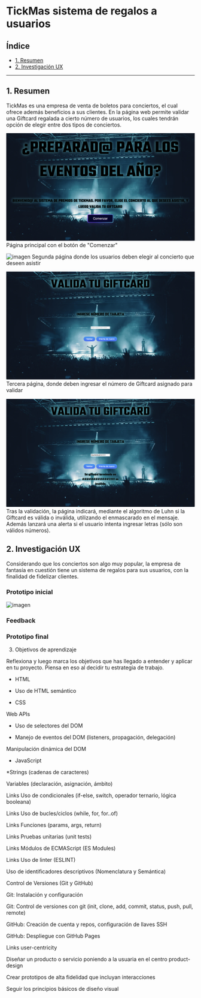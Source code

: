 # TickMas sistema de regalos a usuarios

## Índice

- [1. Resumen](#1-Resumen)
- [2. Investigación UX](#2-Investigación-UX)

---

## 1. Resumen

TickMas es una empresa de venta de boletos para conciertos, el cual ofrece además beneficios a sus clientes. En la página web permite validar una Giftcard regalada a cierto número de usuarios, los cuales tendrán opción de elegir entre dos tipos de conciertos.

![imagen](paginaPrincipal.png)
Página principal con el botón de "Comenzar"

![imagen](segundaPagina.png)
Segunda página donde los usuarios deben elegir al concierto que deseen asistir

![imagen](terceraPagina.png)
Tercera página, donde deben ingresar el número de Giftcard asignado para validar

![imagen](cuartaPagina.png)
Tras la validación, la página indicará, mediante el algoritmo de Luhn si la Giftcard es válida o inválida, utilizando el enmascarado en el mensaje. Además lanzará una alerta si el usuario intenta ingresar letras (sólo son válidos números).

## 2. Investigación UX

Considerando que los conciertos son algo muy popular, la empresa de fantasía en cuestión tiene un sistema de regalos para sus usuarios, con la finalidad de fidelizar clientes.

### Prototipo inicial

![imagen]()

### Feedback

### Prototipo final

3. Objetivos de aprendizaje

Reflexiona y luego marca los objetivos que has llegado a entender y aplicar en tu proyecto. Piensa en eso al decidir tu estrategia de trabajo.

* HTML

* Uso de HTML semántico

* CSS

Web APIs

* Uso de selectores del DOM

* Manejo de eventos del DOM (listeners, propagación, delegación)

Manipulación dinámica del DOM

* JavaScript


*Strings (cadenas de caracteres)

 Variables (declaración, asignación, ámbito)

Links
 Uso de condicionales (if-else, switch, operador ternario, lógica booleana)

Links
 Uso de bucles/ciclos (while, for, for..of)

Links
 Funciones (params, args, return)

Links
 Pruebas unitarias (unit tests)

Links
 Módulos de ECMAScript (ES Modules)

Links
 Uso de linter (ESLINT)

 Uso de identificadores descriptivos (Nomenclatura y Semántica)

Control de Versiones (Git y GitHub)

 Git: Instalación y configuración

 Git: Control de versiones con git (init, clone, add, commit, status, push, pull, remote)

 GitHub: Creación de cuenta y repos, configuración de llaves SSH

 GitHub: Despliegue con GitHub Pages

Links
user-centricity

 Diseñar un producto o servicio poniendo a la usuaria en el centro
product-design

 Crear prototipos de alta fidelidad que incluyan interacciones

 Seguir los principios básicos de diseño visual
